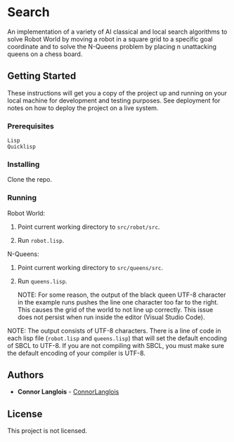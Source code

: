 # Search

An implementation of a variety of AI classical and local search algorithms to solve Robot World by moving a robot in a square grid to a specific goal coordinate and to solve the N-Queens problem by placing n unattacking queens on a chess board.

## Getting Started

These instructions will get you a copy of the project up and running on your local machine for development and testing purposes. See deployment for notes on how to deploy the project on a live system.

### Prerequisites

```
Lisp
Quicklisp
```

### Installing

Clone the repo.

### Running

Robot World:
1. Point current working directory to `src/robot/src`.

2. Run `robot.lisp`.

N-Queens:
1. Point current working directory to `src/queens/src`.

2. Run `queens.lisp`.

	NOTE: For some reason, the output of the black queen UTF-8 character
		in the example runs pushes the line one character too far to
		the right.
		This causes the grid of the world to not line up correctly.
		This issue does not persist when run inside the editor (Visual Studio Code).

NOTE: The output consists of UTF-8 characters.
	There is a line of code in each lisp file (`robot.lisp` and `queens.lisp`)
	that will set the default encoding of SBCL to UTF-8.
	If you are not compiling with SBCL, you must make sure the default encoding
	of your compiler is UTF-8.

## Authors

* **Connor Langlois** - [ConnorLanglois](https://github.com/ConnorLanglois)

## License

This project is not licensed.
